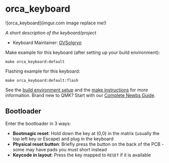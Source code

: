 # orca_keyboard

![orca_keyboard](imgur.com image replace me!)

*A short description of the keyboard/project*

* Keyboard Maintainer: [GVSolgryn](https://github.com/gvsolgryn)

Make example for this keyboard (after setting up your build environment):

    make orca_keyboard:default

Flashing example for this keyboard:

    make orca_keyboard:default:flash

See the [build environment setup](https://docs.qmk.fm/#/getting_started_build_tools) and the [make instructions](https://docs.qmk.fm/#/getting_started_make_guide) for more information. Brand new to QMK? Start with our [Complete Newbs Guide](https://docs.qmk.fm/#/newbs).

## Bootloader

Enter the bootloader in 3 ways:

* **Bootmagic reset**: Hold down the key at (0,0) in the matrix (usually the top left key or Escape) and plug in the keyboard
* **Physical reset button**: Briefly press the button on the back of the PCB - some may have pads you must short instead
* **Keycode in layout**: Press the key mapped to `RESET` if it is available
